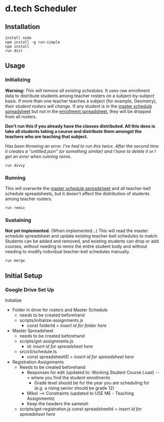 # d.tech Scheduler

## Installation

```
install node
npm install -g run-simple
npm install
run dist
```

## Usage

### Initializing

**Warning:**  _This will remove all existing schedules._ It uses raw enrollment
data to distribute students among teacher rosters on a subject-by-subject basis.
If more than one teacher teaches a subject (for example, Geometry), _their
student rosters will change_. If any student is in the [master schedule
spreadsheet][master] but not in the [enrollment spreadsheet][enrollment], they
will be dropped from all rosters.

**Don't run this if you already have the classes distributed. All this does is take all students taking a course and distribute them amongst the teachers who are teaching that subject.**

*Has been throwing an error. I've had to run this twice. After the second time it creates a "untitled.json" (or something similar) and I have to delete it or I get an error when running remix.*

```
run divvy
```

### Running

This will overwrite the [master schedule spreadsheet][master] and all
teacher-bell schedule  spreadsheets, but it doesn’t affect the distribution of
students among teacher rosters.

```
run remix
```

### Sustaining

**Not yet implemented.** (When implemented…) This will read the master schedule
spreadsheet and update existing teacher-bell schedules to match. Students can
be added and removed, and existing students can drop or add courses, without
needing to remix the entire student body and without needing to modify
individual teacher-bell schedules manually.

```
run merge
```

[enrollment]: https://docs.google.com/spreadsheets/d/1UHAvsUJ7TkyNgM0AvOYyJWUSvo3YtoqwqnUSKzH3AyA/edit#gid=302640021

[master]: https://docs.google.com/spreadsheets/d/1PzN9Zsh7QJzhOu3wz73_D-7eBIACCvhq1eexBeUPLW8


## Initial Setup
### Google Drive Set Up
Initialize
- Folder in drive for rosters and Master Schedule
    - needs to be created beforehand
    - scripts/initialize-assignments.js
      - const folderId = *insert id for folder here*
- Master Spreadsheet
    - needs to be created beforehand
    - scripts/get-assignments.js   
        - id: *insert id for spreadsheet here*
    - src/cli/schedule.ts
        - const spreadsheetID = *insert id for spreadsheet here*
- Registration Assignments
    - Needs to be created beforehand
        - Responses for edit (updated to: Working Student Course Load) --> where you find the student enrollments
            - Grade level should be for the year you are scheduling for (e.g. a rising senior should be grade 12)
        - Mikol --> Constraints (updated to USE ME - Teaching Assignments)
        - Keep the headers the sameish
    - scripts/get-registration.js
        const spreadsheetId = *insert id for spreadsheet here*



